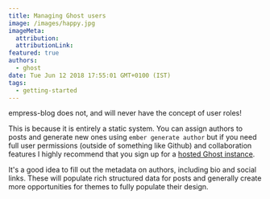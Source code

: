 ```yaml
---
title: Managing Ghost users
image: /images/happy.jpg
imageMeta:
  attribution:
  attributionLink:
featured: true
authors:
  - ghost
date: Tue Jun 12 2018 17:55:01 GMT+0100 (IST)
tags:
  - getting-started
---
```


empress-blog does not, and will never have the concept of user roles!

This is because it is entirely a static system. You can assign authors to posts and generate new ones using `ember generate author` but if you need full user permissions (outside of something like Github) and collaboration features I highly recommend that you sign up for a [hosted Ghost instance](https://ghost.org/).

It's a good idea to fill out the metadata on authors, including bio and social links. These will populate rich structured data for posts and generally create more opportunities for themes to fully populate their design.
